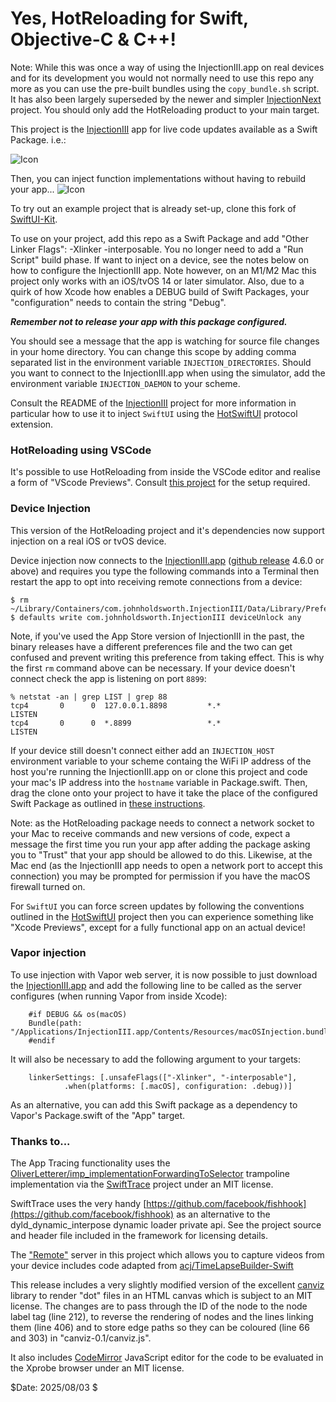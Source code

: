 # Yes, HotReloading for Swift, Objective-C & C++!

Note: While this was once a way of using the InjectionIII.app on real devices
and for its development you would not normally need to use this repo any 
more as you can use the pre-built bundles using the `copy_bundle.sh` 
script. It has also been largely superseded by the newer and simpler 
[InjectionNext](https://github.com/johnno1962/InjectionNext) project.
You should only add the HotReloading product to your main target.

This project is the [InjectionIII](https://github.com/johnno1962/InjectionIII) app
for live code updates available as a Swift Package. i.e.:

![Icon](http://johnholdsworth.com/HotAdding.png)

Then, you can inject function implementations without having to rebuild your app...
![Icon](http://johnholdsworth.com/HotReloading.png)

To try out an example project that is already set-up, clone this fork of
[SwiftUI-Kit](https://github.com/johnno1962/SwiftUI-Kit).

To use on your project, add this repo as a Swift Package and add 
"Other Linker Flags": -Xlinker -interposable. You no longer need
to add a "Run Script" build phase. If want to inject on a device, 
see the notes below on how to configure the InjectionIII app.
Note however, on an M1/M2 Mac this project only works with 
an iOS/tvOS 14 or later simulator. Also, due to a quirk of how
Xcode how enables a DEBUG build of Swift Packages, your 
"configuration" needs to contain the string "Debug".

***Remember not to release your app with this package configured.***

You should see a message that the app is watching for source file 
changes in your home directory. You can change this scope by
adding comma separated list in the environment variable
`INJECTION_DIRECTORIES`.  Should you want to connect to the 
InjectionIII.app when using the simulator, add the environment 
variable `INJECTION_DAEMON` to your scheme.

Consult the README of the [InjectionIII](https://github.com/johnno1962/InjectionIII)
project for more information in particular how to use it to inject `SwiftUI` using the
[HotSwiftUI](https://github.com/johnno1962/HotSwiftUI) protocol extension.

### HotReloading using VSCode

It's possible to use HotReloading from inside the VSCode editor and realise a
form of "VScode Previews". Consult [this project](https://github.com/markst/hotreloading-vscode-ios) for the setup required.

### Device Injection

This version of the HotReloading project and it's dependencies now support
injection on a real iOS or tvOS device. 

Device injection now connects to the [InjectionIII.app](https://github.com/johnno1962/InjectionIII)
([github release](https://github.com/johnno1962/InjectionIII/releases)
4.6.0 or above) and requires you type the following commands into a Terminal 
then restart the app to opt into receiving remote connections from a device:

    $ rm ~/Library/Containers/com.johnholdsworth.InjectionIII/Data/Library/Preferences/com.johnholdsworth.InjectionIII.plist
    $ defaults write com.johnholdsworth.InjectionIII deviceUnlock any
    
Note, if you've used the App Store version of InjectionIII in the past,
the binary releases have a different preferences file and the two can
get confused and prevent writing this preference from taking effect.
This is why the first `rm` command above can be necessary. If your
device doesn't connect check the app is listening on port `8899`:

```
% netstat -an | grep LIST | grep 88
tcp4       0      0  127.0.0.1.8898         *.*                    LISTEN
tcp4       0      0  *.8899                 *.*                    LISTEN
```
If your device still doesn't connect either add an `INJECTION_HOST`
environment variable to your scheme containg the WiFi IP address of
the host you're running the InjectionIII.app on or clone this project and 
code your mac's IP address into the  `hostname` variable in Package.swift.
Then, drag the clone onto your project to have it take the place of the
configured Swift Package as outlined in [these instructions](https://developer.apple.com/documentation/xcode/editing-a-package-dependency-as-a-local-package).

Note: as the HotReloading package needs to connect a network
socket to your Mac to receive commands and new versions of code, expect
a message the first time you run your app after adding the package
asking you to "Trust" that your app should be allowed to do this.
Likewise, at the Mac end (as the InjectionIII app needs to open
a network port to accept this connection) you may be prompted for
permission if you have the macOS firewall turned on.

For `SwiftUI` you can force screen updates by following the conventions 
outlined in the [HotSwiftUI](https://github.com/johnno1962/HotSwiftUI) 
project then you can experience something like "Xcode Previews", except 
for a fully functional app on an actual device!

### Vapor injection

To use injection with Vapor web server,  it is now possible to just
download the [InjectionIII.app](https://github.com/johnno1962/InjectionIII)
and add the following line to be called as the server configures
(when running Vapor from inside Xcode): 

```
    #if DEBUG && os(macOS)
    Bundle(path: "/Applications/InjectionIII.app/Contents/Resources/macOSInjection.bundle")?.load()
    #endif
```
It will also be necessary to add the following argument to your targets:

 ```
     linkerSettings: [.unsafeFlags(["-Xlinker", "-interposable"],
             .when(platforms: [.macOS], configuration: .debug))]
 ```
As an alternative, you can add this Swift package as a dependency to Vapor's 
Package.swift of the "App" target.

### Thanks to...

The App Tracing functionality uses the [OliverLetterer/imp_implementationForwardingToSelector](https://github.com/OliverLetterer/imp_implementationForwardingToSelector) trampoline implementation
via the [SwiftTrace](https://github.com/johnno1962/SwiftTrace) project under an MIT license.

SwiftTrace uses the very handy [https://github.com/facebook/fishhook](https://github.com/facebook/fishhook)
as an alternative to the dyld_dynamic_interpose dynamic loader private api. See the
 project source and header file included in the framework for licensing details.

The ["Remote"](https://github.com/johnno1962/Remote) server in this project which
allows you to capture videos from your device includes code adapted from
[acj/TimeLapseBuilder-Swift](https://github.com/acj/TimeLapseBuilder-Swift)

This release includes a very slightly modified version of the excellent
[canviz](https://code.google.com/p/canviz/) library to render "dot" files
in an HTML canvas which is subject to an MIT license. The changes are to pass
through the ID of the node to the node label tag (line 212), to reverse
the rendering of nodes and the lines linking them (line 406) and to
store edge paths so they can be coloured (line 66 and 303) in "canviz-0.1/canviz.js".

It also includes [CodeMirror](http://codemirror.net/) JavaScript editor for
the code to be evaluated in the Xprobe browser under an MIT license.

$Date: 2025/08/03 $
